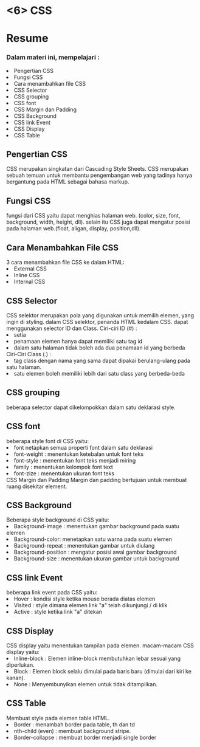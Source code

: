 <h1><6> CSS</h1>
<h1>Resume</h1>
 <h3>Dalam materi ini, mempelajari :</h3>
  <li>Pengertian CSS</li>
  <li>Fungsi CSS</li>
  <li>Cara menambahkan file CSS</li>
  <li>CSS Selector</li>
  <li>CSS grouping</li>
  <li>CSS font</li>
  <li>CSS Margin dan Padding</li>
  <li>CSS Background</li>
  <li>CSS link Event</li>
  <li>CSS Display</li>
  <li>CSS Table</li>

<h2>Pengertian CSS</h2>
CSS merupakan singkatan dari Cascading Style Sheets. CSS merupakan sebuah temuan untuk membantu pengembangan web yang tadinya hanya bergantung pada HTML sebagai bahasa markup.

<h2>Fungsi CSS</h2>
fungsi dari CSS yaitu dapat menghias halaman web. (color, size, font, background, width, height, dll). selain itu CSS juga dapat mengatur posisi pada halaman web.(float, aligan, display, position,dll).

<h2>Cara Menambahkan File CSS</h2>
3 cara menambahkan file CSS ke dalam HTML:
<li>External CSS</li>
<li>Inline CSS</li>
<li>Internal CSS</li>

<h2>CSS Selector</h2>
CSS selektor merupakan pola yang digunakan untuk memilih elemen, yang ingin di styling.
dalam CSS selektor, penanda HTML kedalam CSS. dapat menggunakan selector ID dan Class.
Ciri-ciri ID (#) :
<li>setia</i>
<li>penamaan elemen hanya dapat memiliki satu tag id</li>
<li>dalam satu halaman tidak boleh ada dua penamaan id yang berbeda</li>
Ciri-Ciri Class (.) :
<li>tag class dengan nama yang sama dapat dipakai berulang-ulang pada satu halaman.</li>
<li>satu elemen boleh memiliki lebih dari satu class yang berbeda-beda</li>

<h2>CSS grouping</h2>
beberapa selector dapat dikelompokkan dalam satu deklarasi style.

<h2>CSS font</h2>
beberapa style font di CSS yaitu:
<li>font netapkan semua properti font dalam satu deklarasi</li>
<li>font-weight : menentukan ketebalan untuk font teks</li>
<li>font-style : menentukan font teks menjadi miring</li>
<li>family : menentukan kelompok font text</li>
<li>font-zize : menentukan ukuran font teks</li

<h2>CSS Margin dan Padding</h2>
Margin dan padding bertujuan untuk membuat ruang disekitar element.

<h2>CSS Background</h2>
Beberapa style background di CSS yaitu:
<li>Background-image : menentukan gambar background pada suatu elemen</li>
<li>Background-color: menetapkan satu warna pada suatu elemen</li>
<li>Background-repeat : menentukan gambar untuk diulang</li>
<li>Background-position : mengatur posisi awal gambar background</li>
<li>Background-size : menentukan ukuran gambar untuk background</li>

<h2>CSS link Event</h2>
beberapa link event pada CSS yaitu:
<li>Hover : kondisi style ketika mouse berada diatas elemen</li>
<li>Visited : style dimana elemen link "a" telah dikunjungi / di klik </li>
<li>Active : style ketika link "a" ditekan</li>

<h2>CSS Display</h2>
CSS display yaitu menentukan tampilan pada elemen.
macam-macam CSS display yaitu:
<li>Inline-block : Elemen inline-block membutuhkan lebar sesuai yang diperlukan.</li>
<li>Block : Elemen block selalu dimulai pada baris baru (dimulai dari kiri ke kanan).</li>
<li>None : Menyembunyikan elemen untuk tidak ditampilkan.</li>

<h2>CSS Table</h2>
Membuat style pada elemen table HTML.
  <li>Border : menambah border pada table, th dan td</li>
  <li>nth-child (even) : membuat background stripe.</li>
  <li>Border-collapse : membuat border menjadi single border</li>
  
